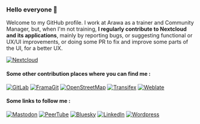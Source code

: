 ### Hello everyone 👋

Welcome to my GitHub profile. 
I work at Arawa as a trainer and Community Manager, but, when I'm not training, **I regularly contribute to Nextcloud and its applications**, mainly by reporting bugs, or suggesting functional or UX/UI improvements, or doing some PR to fix and improve some parts of the UI, for a better UX.

<a href="https://www.nextcloud.com">![Nextcloud](https://img.shields.io/badge/NextCloud-0B94DE?style=for-the-badge&logo=nextcloud&logoColor=white)</a>

<!--<a href="#">![Your Repository's Stats](https://github-readme-stats.vercel.app/api?username=Jerome-Herbinet&show_icons=true)</a>-->

#### Some other contribution places where you can find me : 
<a href="https://gitlab.com/Jerome-Herbinet">![GitLab](https://img.shields.io/badge/GitLab-%23e24329.svg?style=for-the-badge&logo=GitLab&logoColor=white)</a>
<a href="https://framagit.org/Jerome-Herbinet">![FramaGit](https://img.shields.io/badge/FramaGit-%23725793.svg?style=for-the-badge&logo=GitLab&logoColor=white)</a>
<a href="https://www.openstreetmap.org/user/J%C3%A9r%C3%B4me%20HERBINET">![OpenStreetMap](https://img.shields.io/badge/OpenStreetMap-%237ebc6f.svg?style=for-the-badge&logo=OpenStreetMap&logoColor=white)</a>
<a href="https://app.transifex.com/user/profile/J%C3%A9r%C3%B4me_HERBINET/">![Transifex](https://img.shields.io/badge/Transifex-%23385b93.svg?style=for-the-badge&logo=Transifex&logoColor=white)</a>
<a href="https://hosted.weblate.org/user/J%C3%A9r%C3%B4me_HERBINET/">![Weblate](https://img.shields.io/badge/Weblate-%231fa385.svg?style=for-the-badge&logo=Weblate&logoColor=white)</a>

#### Some links to follow me : 
<a href="https://mastodon.zaclys.com/@jerome_herbinet">![Mastodon](https://img.shields.io/badge/-MASTODON-%238c8dff?style=for-the-badge&logo=mastodon&logoColor=white)</a> 
<a href="https://peertube.iriseden.eu/c/documentaires_logiciels_libres_et_gafam">![PeerTube](https://img.shields.io/badge/-PEERTUBE-%23f2690d?style=for-the-badge&logo=peertube&logoColor=white)</a> 
<a href="https://www.twitter.com/Jerome_Herbinet">![Bluesky](https://img.shields.io/badge/Bluesky-%23208bfe.svg?style=for-the-badge&logo=Bluesky&logoColor=white)</a> 
<a href="https://www.linkedin.com/in/j%C3%A9r%C3%B4me-herbinet-bb99a547/">![LinkedIn](https://img.shields.io/badge/linkedin-%230077B5.svg?style=for-the-badge&logo=linkedin&logoColor=white)</a> 
<a href="https://www.hygiene-numerique.com">![Wordpress](https://img.shields.io/badge/Blog-%23333333.svg?style=for-the-badge&logo=WordPress&logoColor=white)</a>
